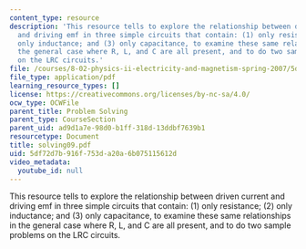 ```yaml
---
content_type: resource
description: 'This resource tells to explore the relationship between driven current
  and driving emf in three simple circuits that contain: (1) only resistance; (2)
  only inductance; and (3) only capacitance, to examine these same relationships in
  the general case where R, L, and C are all present, and to do two sample problems
  on the LRC circuits.'
file: /courses/8-02-physics-ii-electricity-and-magnetism-spring-2007/5df72d7b916f753da20a6b075115612d_solving09.pdf
file_type: application/pdf
learning_resource_types: []
license: https://creativecommons.org/licenses/by-nc-sa/4.0/
ocw_type: OCWFile
parent_title: Problem Solving
parent_type: CourseSection
parent_uid: ad9d1a7e-98d0-b1ff-318d-13ddbf7639b1
resourcetype: Document
title: solving09.pdf
uid: 5df72d7b-916f-753d-a20a-6b075115612d
video_metadata:
  youtube_id: null
---
```

This resource tells to explore the relationship between driven current and driving emf in three simple circuits that contain: (1) only resistance; (2) only inductance; and (3) only capacitance, to examine these same relationships in the general case where R, L, and C are all present, and to do two sample problems on the LRC circuits.